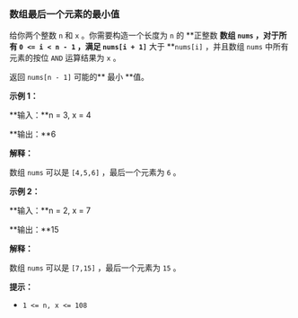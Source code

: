 ### 数组最后一个元素的最小值 ###
给你两个整数 `n` 和 `x` 。你需要构造一个长度为 `n` 的 **正整数 **数组 `nums` ，对于所有 `0 <= i < n - 1` ，满足 `nums[i + 1]`** 大于 **`nums[i]` ，并且数组 `nums` 中所有元素的按位 `AND` 运算结果为 `x` 。

返回 `nums[n - 1]` 可能的** 最小 **值。



**示例 1：**

**输入：**n = 3, x = 4

**输出：**6

**解释：**

数组 `nums` 可以是 `[4,5,6]` ，最后一个元素为 `6` 。


**示例 2：**

**输入：**n = 2, x = 7

**输出：**15

**解释：**

数组 `nums` 可以是 `[7,15]` ，最后一个元素为 `15` 。




**提示：**

* `1 <= n, x <= 108`

